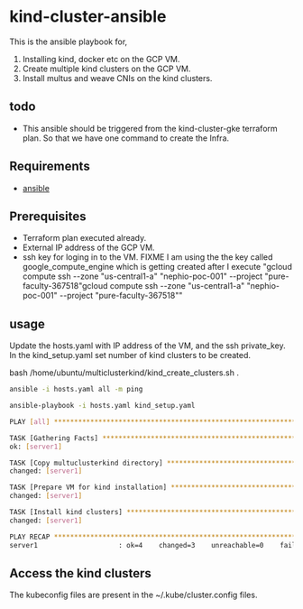 # kind-cluster-ansible
This is the ansible playbook for,
1. Installing kind, docker etc on the GCP VM.
2. Create multiple kind clusters on the GCP VM.
3. Install multus and weave CNIs on the kind clusters.


## todo

- This ansible should be triggered from the kind-cluster-gke terraform plan. So that we have one command to create the Infra.


## Requirements
- [ansible](https://docs.ansible.com/ansible/latest/installation_guide/intro_installation.html#pip-install)

## Prerequisites
- Terraform plan executed already.
- External IP address of the GCP VM.
- ssh key for loging in to the VM. FIXME I am using the the key called google_compute_engine which is getting created after I execute "gcloud compute ssh --zone "us-central1-a" "nephio-poc-001"  --project "pure-faculty-367518"gcloud compute ssh --zone "us-central1-a" "nephio-poc-001"  --project "pure-faculty-367518""

## usage
Update the hosts.yaml with IP address of the VM, and the ssh private_key.
In the kind_setup.yaml set number of kind clusters to be created.

bash /home/ubuntu/multiclusterkind/kind_create_clusters.sh <number of kind clusters>.

```bash
ansible -i hosts.yaml all -m ping

ansible-playbook -i hosts.yaml kind_setup.yaml

PLAY [all] *******************************************************************************************

TASK [Gathering Facts] *******************************************************************************
ok: [server1]

TASK [Copy multuclusterkind directory] ***************************************************************
changed: [server1]

TASK [Prepare VM for kind installation] **************************************************************
changed: [server1]

TASK [Install kind clusters] *************************************************************************
changed: [server1]

PLAY RECAP *******************************************************************************************
server1                    : ok=4    changed=3    unreachable=0    failed=0    skipped=0    rescued=0    ignored=0
```

## Access the kind clusters
The kubeconfig files are present in the ~/.kube/cluster<n>.config files.
